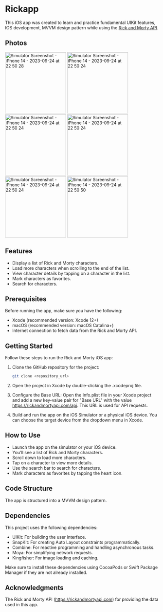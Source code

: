 # Rickapp

This iOS app was created to learn and practice fundamental UIKit features, IOS development, MVVM design pattern while using the [Rick and Morty API](https://rickandmortyapi.com).

## Photos

<img src="https://github.com/wmcqueensky/Rickapp/assets/79480681/171bad50-e5d0-4e77-ae4b-ce8868114779" width="200" alt="Simulator Screenshot - iPhone 14 - 2023-09-24 at 22 50 28">
<img src="https://github.com/wmcqueensky/Rickapp/assets/79480681/aa015326-aa43-4dbb-ac4a-8603ec7e8daa" width="200" alt="Simulator Screenshot - iPhone 14 - 2023-09-24 at 22 50 24">
<img src="https://github.com/wmcqueensky/Rickapp/assets/79480681/a718bc0f-c361-4921-bd3d-c5e3ca36c50d" width="200" alt="Simulator Screenshot - iPhone 14 - 2023-09-24 at 22 50 24">
<img src="https://github.com/wmcqueensky/Rickapp/assets/79480681/5ba23f9a-6f93-48de-acc0-a802426cf72d" width="200" alt="Simulator Screenshot - iPhone 14 - 2023-09-24 at 22 50 24">
<img src="https://github.com/wmcqueensky/Rickapp/assets/79480681/a0632cbd-cbdc-40d7-9b37-5a1b3438501b" width="200" alt="Simulator Screenshot - iPhone 14 - 2023-09-24 at 22 50 24">
<img src="https://github.com/wmcqueensky/Rickapp/assets/79480681/a374e700-ed12-427a-975c-85d085a409c8" width="200" alt="Simulator Screenshot - iPhone 14 - 2023-09-24 at 22 50 50">

## Features

- Display a list of Rick and Morty characters.
- Load more characters when scrolling to the end of the list.
- View character details by tapping on a character in the list.
- Mark characters as favorites.
- Search for characters.

## Prerequisites

Before running the app, make sure you have the following:

- Xcode (recommended version: Xcode 12+)
- macOS (recommended version: macOS Catalina+)
- Internet connection to fetch data from the Rick and Morty API.

## Getting Started

Follow these steps to run the Rick and Morty iOS app:

1. Clone the GitHub repository for the project:

   ```bash
   git clone <repository_url>
   ```

2. Open the project in Xcode by double-clicking the .xcodeproj file.
3. Configure the Base URL:
   Open the Info.plist file in your Xcode project and add a new key-value pair for "Base URL" with the value https://rickandmortyapi.com/api. This URL is used for API requests.
4. Build and run the app on the iOS Simulator or a physical iOS device. You can choose the target device from the dropdown menu in Xcode.

## How to Use

- Launch the app on the simulator or your iOS device.
- You'll see a list of Rick and Morty characters.
- Scroll down to load more characters.
- Tap on a character to view more details.
- Use the search bar to search for characters.
- Mark characters as favorites by tapping the heart icon.

## Code Structure

The app is structured into a MVVM design pattern.

## Dependencies

This project uses the following dependencies:

- UIKit: For building the user interface.
- SnapKit: For creating Auto Layout constraints programmatically.
- Combine: For reactive programming and handling asynchronous tasks.
- Moya: For simplifying network requests.
- Kingfisher: For image loading and caching.

Make sure to install these dependencies using CocoaPods or Swift Package Manager if they are not already installed.

## Acknowledgments

The Rick and Morty API (https://rickandmortyapi.com) for providing the data used in this app.
